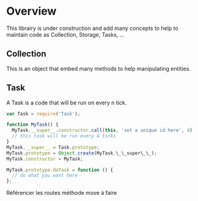 # Overview

This librairy is under construction and add many concepts to help to maintain code as Collection, Storage, Tasks, ...

## Collection

This is an object that embed many methods to help manipulating entities.

## Task

A Task is a code that will be run on every n tick.

```javascript
var Task = require('Task');

function MyTask() {
  MyTask.__super__.constructor.call(this, 'set a unique id here', 4)
  // this task will be run every 4 ticks
}
MyTask.__super__ = Task.prototype;
MyTask.prototype = Object.create(MyTask.\_\_super\_\_);
MyTask.constructor = MyTask;

MyTask.prototype.doTask = function () {
  // do what you want here
};
```

Référencer les routes
méthode move à faire
